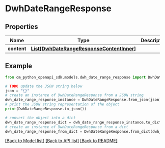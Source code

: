 # DwhDateRangeResponse


## Properties

Name | Type | Description | Notes
------------ | ------------- | ------------- | -------------
**content** | [**List[DwhDateRangeResponseContentInner]**](DwhDateRangeResponseContentInner.md) |  | 

## Example

```python
from cm_python_openapi_sdk.models.dwh_date_range_response import DwhDateRangeResponse

# TODO update the JSON string below
json = "{}"
# create an instance of DwhDateRangeResponse from a JSON string
dwh_date_range_response_instance = DwhDateRangeResponse.from_json(json)
# print the JSON string representation of the object
print(DwhDateRangeResponse.to_json())

# convert the object into a dict
dwh_date_range_response_dict = dwh_date_range_response_instance.to_dict()
# create an instance of DwhDateRangeResponse from a dict
dwh_date_range_response_from_dict = DwhDateRangeResponse.from_dict(dwh_date_range_response_dict)
```
[[Back to Model list]](../README.md#documentation-for-models) [[Back to API list]](../README.md#documentation-for-api-endpoints) [[Back to README]](../README.md)


